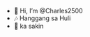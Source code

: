 - 👋 Hi, I’m @Charles2500
- 🎶 Hanggang sa Huli
- 🍔 ka sakin
  
<!---
Charles2500/Charles2500 is a ✨ special ✨ repository because its `README.md` (this file) appears on your GitHub profile.
You can click the Preview link to take a look at your changes.
--->
